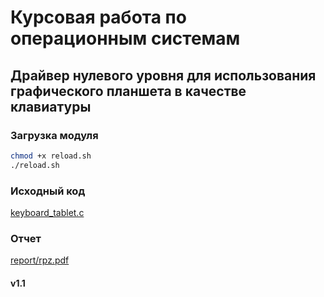 # Курсовая работа по операционным системам

## Драйвер нулевого уровня для использования графического планшета в качестве клавиатуры

### Загрузка модуля

```sh
chmod +x reload.sh
./reload.sh
```

### Исходный код

[keyboard_tablet.c](keyboard_tablet.c)

### Отчет

[report/rpz.pdf](report/rpz.pdf)

#### v1.1

